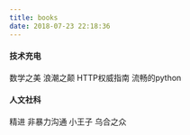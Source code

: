 ```yaml
---
title: books
date: 2018-07-23 22:18:36
---
```

#### 技术充电
数学之美
浪潮之颠
HTTP权威指南
流畅的python

#### 人文社科
精进
非暴力沟通
小王子
乌合之众

